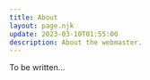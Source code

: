 ```yaml
---
title: About
layout: page.njk
update: 2023-03-10T01:55:00
description: About the webmaster.
---
```


To be written...
